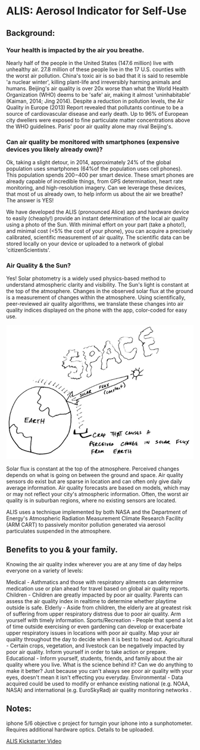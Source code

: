 # ALIS: Aerosol Indicator for Self-Use

## Background: 
### Your health is impacted by the air you breathe.

Nearly half of the people in the United States (147.6 million) live with unhealthy air. 27.8 million of these people live in the 17 U.S. counties with the worst air pollution. China's toxic air is so bad that it is said to resemble 'a nuclear winter', killing plant-life and irreversibly harming animals and humans. Beijing's air quality is over 20x worse than what the World Health Organization (WHO) deems to be 'safe' air, making it almost 'uninhabitable' (Kaiman, 2014; Jing 2014). Despite a reduction in pollution levels, the Air Quality in Europe (2013) Report revealed that pollutants continue to be a source of cardiovascular disease and early death. Up to 96% of European city dwellers were exposed to fine particulate matter concentrations above the WHO guidelines. Paris' poor air quality alone may rival Beijing's. 

### Can air quality be monitored with smartphones (expensive devices you likely already own)?

Ok, taking a slight detour, in 2014, approximately 24% of the global population uses smartphones (64%of the population uses cell phones). This population spends $200-$400 per smart device. These smart phones are already capable of  incredible things, from GPS determination, heart rate monitoring, and high-resolution imagery. Can we leverage these devices, that most of us already own, to help inform us about the air we breathe? The answer is YES! 

We have developed the ALIS (pronounced Alice) app and hardware device to easily (cheaply!) provide an instant determination of the local air quality using a photo of the Sun. With minimal effort on your part (take a photo!), and minimal cost (<5% the cost of your phone), you can acquire a precisely calibrated, scientific measurement of air quality. The scientific data can be stored locally on your device or uploaded to a network of global 'citizenScientists'.

### Air Quality & the Sun?

Yes! Solar photometry is a widely used physics-based method to understand atmospheric clarity and visibility. The Sun's light is constant at the top of the atmosphere. Changes in the observed solar flux at the ground is a measurement of changes within the atmosphere. Using scientifically, peer-reviewed air quality algorithms, we translate these changes into air quality indices displayed on the phone with the app, color-coded for easy use.

![Solar flux is constant at the top of the atmosphere. Perceived changes depends on what is going on between the ground and space.](images/image1.jpg)

Solar flux is constant at the top of the atmosphere. Perceived changes depends on what is going on between the ground and space.
Air quality sensors do exist but are sparse in location and can often only give daily average information. Air quality forecasts are based on models, which may or may not reflect your city's atmospheric information. Often, the worst air quality is in suburban regions, where no existing sensors are located. 

ALIS uses a technique implemented by both NASA and the Department of Energy's Atmospheric Radiation Measurement Climate Research Facility (ARM CART) to passively monitor pollution generated via aerosol particulates suspended in the atmosphere. 

## Benefits to you & your family.

Knowing the air quality index wherever you are at any time of day helps everyone on a variety of levels:

Medical - Asthmatics and those with respiratory ailments can determine medication use or plan ahead for travel based on global air quality reports. 
Children - Children are greatly impacted by poor air quality. Parents can assess the air quality index in realtime to determine whether playtime outside is safe. 
Elderly - Aside from children, the elderly are at greatest risk of suffering from upper respiratory distress due to poor air quality. Arm yourself with timely information.
Sports/Recreation - People that spend a lot of time outside exercising or even gardening can develop or exacerbate upper respiratory issues in locations with poor air quality. Map your air quality throughout the day to decide when it is best to head out.
Agricultural - Certain crops, vegetation, and livestock can be negatively impacted by poor air quality. Inform yourself in order to take action or prepare. 
Educational - Inform yourself, students, friends, and family about the air quality where you live. What is the science behind it? Can we do anything to make it better? Just because you can't always see poor air quality with your eyes, doesn't mean it isn't effecting you everyday.
Environmental - Data acquired could be used to modify or enhance existing national (e.g. NOAA, NASA) and international (e.g. EuroSkyRad) air quality monitoring networks .

## Notes:
iphone 5/6 objective c project for turngin your iphone into a sunphotometer. Requires additional hardware optics. Details to be uploaded.

[ALIS Kickstarter Video](https://www.kickstarter.com/projects/113253348/alis-a-personal-air-quality-monitor/widget/video.html "Original ALIS kickstarter video") 
